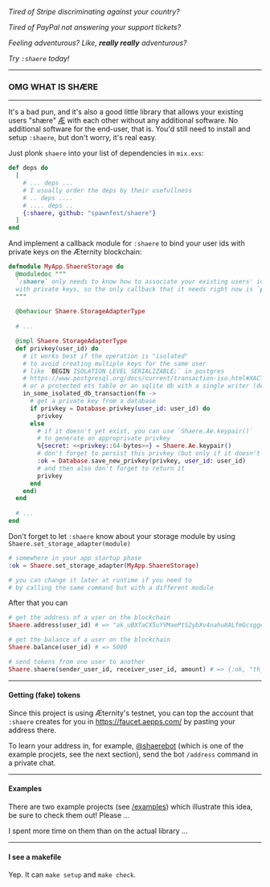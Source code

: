 *Tired of Stripe discriminating against your country?*

*Tired of PayPal not answering your support tickets?*

*Feeling adventurous? Like, **really really** adventurous?*

*Try `:shaere` today!*

---

### OMG WHAT IS SHÆRE

---

It's a bad pun, and it's also a good little library that allows your existing users "shære" [Æ](https://coinmarketcap.com/currencies/aeternity/) with each other without any additional software. No additional software for the end-user, that is. You'd still need to install and setup `:shaere`, but don't worry, it's real easy.

Just plonk `shaere` into your list of dependencies in `mix.exs`:

```elixir
def deps do
  [
    # ... deps ...
    # I usually order the deps by their usefullness
    # .. deps ....
    # .... deps ..
    {:shaere, github: "spawnfest/shaere"}
  ]
end
```

And implement a callback module for `:shaere` to bind your user ids with private keys on the Æternity blockchain:

```elixir
defmodule MyApp.ShaereStorage do
  @moduledoc """
  `:shaere` only needs to know how to associate your existing users' ids
  with private keys, so the only callback that it needs right now is `privkey/1`
  """
  
  @behaviour Shaere.StorageAdapterType
  
  # ...

  @impl Shaere.StorageAdapterType
  def privkey(user_id) do
    # it works best if the operation is "isolated"
    # to avoid creating multiple keys for the same user
    # like `BEGIN ISOLATION LEVEL SERIALIZABLE;` in postgres
    # https://www.postgresql.org/docs/current/transaction-iso.html#XACT-SERIALIZABLE
    # or a protected ets table or an sqlite db with a single writer (default)
    in_some_isolated_db_transaction(fn ->
      # get a private key from a database
      if privkey = Database.privkey(user_id: user_id) do
        privkey
      else
        # if it doesn't yet exist, you can use `Shaere.Ae.keypair()`
        # to generate an approprivate privkey
        %{secret: <<privkey::64-bytes>>} = Shaere.Ae.keypair()
        # don't forget to persist this privkey (but only if it doesn't yet exist)
        :ok = Database.save_new_privkey(privkey, user_id: user_id)
        # and then also don't forget to return it
        privkey
      end
    end)
  end
  
  # ...
end
```

Don't forget to let `:shaere` know about your storage module by using `Shaere.set_storage_adapter(module)`

```elixir
# somewhere in your app startup phase
:ok = Shaere.set_storage_adapter(MyApp.ShaereStorage)

# you can change it later at runtime if you need to 
# by calling the same command but with a different module
```

After that you can

```elixir
# get the address of a user on the blockchain
Shaere.address(user_id) # => "ak_uBXfaCX5uYVMaePtS2ybXv4nahu8ALfmGcsgge9ghrfAHD6Wf"

# get the balance of a user on the blockchain
Shaere.balance(user_id) # => 5000

# send tokens from one user to another
Shaere.shaere(sender_user_id, receiver_user_id, amount) # => {:ok, "th_2A9PibNnDbNDNJ78ZQxMdfXAPP8dZ1XnhiZpJBJSy4aefixtDr"}
```

---

#### Getting (fake) tokens

Since this project is using Æternity's testnet, you can top the account that `:shaere` creates for you in https://faucet.aepps.com/ by pasting your address there.

To learn your address in, for example, [@shaerebot](https://t.me/shaerebot) (which is one of the example procjets, see the next section), send the bot `/address` command in a private chat.

---

#### Examples

There are two example projects (see [/examples](https://github.com/spawnfest/shaere/tree/master/examples)) which illustrate this idea, be sure to check them out! Please ...

I spent more time on them than on the actual library ...

---

#### I see a makefile

Yep. It can `make setup` and `make check`.
